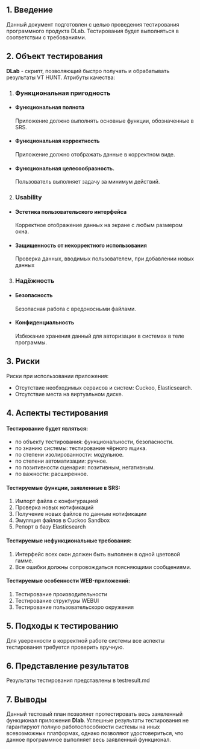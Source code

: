 ## 1. Введение

Данный документ подготовлен с целью проведения тестирования программного продукта DLab. Тестирования будет выполняться в соответствии с требованиями.

## 2. Объект тестирования
**DLab** - скрипт, позволяющий быстро получать и обрабатывать результаты VT HUNT.
Атрибуты качества:
1.  ### Функциональная пригодность
-   #### Функциональная полнота

    Приложение должно выполнять основные функции, обозначенные в SRS.
-   #### Функциональная корректность
 
    Приложение должно отображать данные в корректном виде.
-   #### Функциональная целесообразность.
 
    Пользователь выполняет задачу за минимум действий.
2.  ### Usability

-   #### Эстетика пользовательского интерфейса  
    
    Корректное отображение данных на экране с любым размером окна.
-   #### Защищенность от некорректного использования  
    
    Проверка данных, вводимых пользователем, при добавлении  новых данных
 3. ### Надёжность
  - #### Безопасность 
	 
     Безопасная работа с вредоносными файлами.
- #### Конфиденциальность
 
    Избежание хранения данный для авторизации в системах в теле программы.  


## 3. Риски

Риски при использовании приложения:

-   Отсутствие необходимых сервисов и систем: Cuckoo, Elasticsearch.
-   Отсутствие места на виртуальном диске.

## 4. Аспекты тестирования

#### Тестирование будет являться:
- по объекту тестирования: функциональности, безопасности.
- по знанию системы: тестирование чёрного ящика.
- по степени изолированности: модульное.
- по степени автоматизации: ручное.
- по позитивности сценария: позитивным, негативным.
- по важности: расширенное.

#### Тестируемые  функции, заявленные в SRS:  

1. Импорт файла с конфигурацией
2. Проверка новых нотификаций
3. Получение новых файлов по данным нотификации
4. Эмуляция файлов в Cuckoo Sandbox
5. Репорт в базу Elasticsearch

#### Тестируемые  нефункциональные требования:
1. Интерфейс всех окон должен быть выполнен в одной цветовой гамме.
2. Все ошибки должны сопровождаться поясняющими сообщениями.


#### Тестируемые особенности WEB-приложений:
1. Тестирование производительности 
2. Тестирование структуры WEBUI
3. Тестирование пользовательскоро окружения

## 5. Подходы к тестированию

Для уверенности в корректной работе системы все аспекты тестирования требуется проверить вручную.
## 6. Представление результатов

Результаты тестирования представлены в testresult.md

## 7. Выводы

Данный тестовый план позволяет протестировать весь заявленный функционал приложения **Dlab**.  Успешные результаты тестирования не гарантируют полную работоспособности системы на иных всевозможных платформах, однако позволяют удостовериться, что данное программное выполняет весь заявленный функционал.
